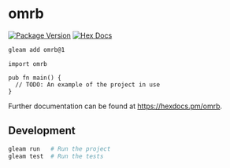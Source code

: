 # omrb

[![Package Version](https://img.shields.io/hexpm/v/omrb)](https://hex.pm/packages/omrb)
[![Hex Docs](https://img.shields.io/badge/hex-docs-ffaff3)](https://hexdocs.pm/omrb/)

```sh
gleam add omrb@1
```
```gleam
import omrb

pub fn main() {
  // TODO: An example of the project in use
}
```

Further documentation can be found at <https://hexdocs.pm/omrb>.

## Development

```sh
gleam run   # Run the project
gleam test  # Run the tests
```
